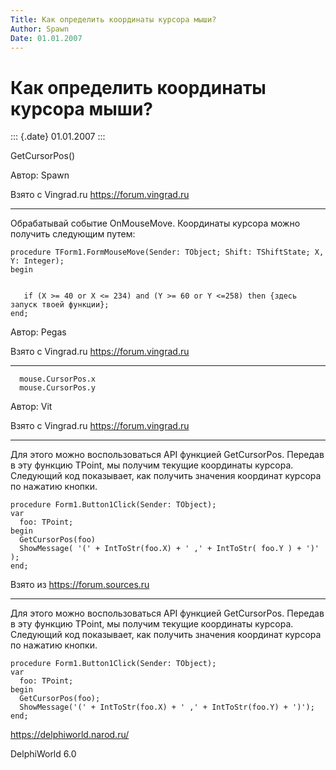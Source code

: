 ```yaml
---
Title: Как определить координаты курсора мыши?
Author: Spawn
Date: 01.01.2007
---
```



Как определить координаты курсора мыши?
=======================================

::: {.date}
01.01.2007
:::

GetCursorPos()

Автор: Spawn

Взято с Vingrad.ru <https://forum.vingrad.ru>

------------------------------------------------------------------------

Обрабатывай событие OnMouseMove. Координаты курсора можно получить
следующим путем:

    procedure TForm1.FormMouseMove(Sender: TObject; Shift: TShiftState; X, Y: Integer);
    begin

     
       if (X >= 40 or X <= 234) and (Y >= 60 or Y <=258) then {здесь запуск твоей функции};
    end;

Автор: Pegas

Взято с Vingrad.ru <https://forum.vingrad.ru>

------------------------------------------------------------------------


      mouse.CursorPos.x
      mouse.CursorPos.y

Автор: Vit

Взято с Vingrad.ru <https://forum.vingrad.ru>

------------------------------------------------------------------------

Для этого можно воспользоваться API функцией GetCursorPos. Передав в эту
функцию TPoint, мы получим текущие координаты курсора. Следующий код
показывает, как получить значения координат курсора по нажатию кнопки.

    procedure Form1.Button1Click(Sender: TObject);
    var
      foo: TPoint;
    begin
      GetCursorPos(foo)
      ShowMessage( '(' + IntToStr(foo.X) + ' ,' + IntToStr( foo.Y ) + ')' );
    end;

Взято из <https://forum.sources.ru>

------------------------------------------------------------------------

Для этого можно воспользоваться API функцией GetCursorPos. Передав в эту
функцию TPoint, мы получим текущие координаты курсора. Следующий код
показывает, как получить значения координат курсора по нажатию кнопки.

     
    procedure Form1.Button1Click(Sender: TObject);
    var
      foo: TPoint;
    begin
      GetCursorPos(foo);
      ShowMessage('(' + IntToStr(foo.X) + ' ,' + IntToStr(foo.Y) + ')');
    end;

<https://delphiworld.narod.ru/>

DelphiWorld 6.0
